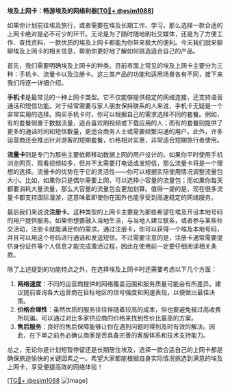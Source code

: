 **埃及上网卡：畅游埃及的网络利器[[TG💪+ @esim1088](https://t.me/s/esim1088)]**

如果你计划前往埃及旅行，或者需要在埃及长期工作、学习，那么选择一款合适的上网卡绝对是必不可少的环节。无论是为了随时随地刷社交媒体，还是为了方便工作、查找资料，一款优质的埃及上网卡都能为你带来极大的便利。今天我们就来聊聊埃及上网卡的相关信息，帮助你更好地了解如何挑选适合自己的产品。

首先，我们需要明确埃及上网卡的种类。目前市面上常见的埃及上网卡主要分为三种：手机卡、流量卡以及注册卡。这三类产品的功能和适用场景各有不同，接下来我们将逐一详细介绍。

**手机卡**是最常见的一种上网卡类型。它不仅能够提供稳定的网络连接，还支持语音通话和短信功能。对于经常需要与家人朋友保持联系的人来说，手机卡无疑是一个非常实用的选择。购买手机卡时，你可以根据自己的需求选择不同的套餐。例如，有的套餐侧重于数据流量，适合喜欢刷视频或下载应用的人；而有的套餐则提供了更多的通话时间和短信数量，更适合商务人士或需要频繁沟通的用户。此外，许多运营商还会推出针对游客的短期套餐，价格相对实惠，非常适合短期旅行者使用。

**流量卡**则是专门为那些主要依赖移动数据上网的用户设计的。如果你平时使用手机浏览网页、观看视频较多，但并不太需要打电话或发短信，那么流量卡将是一个理想的选择。流量卡的优势在于它的灵活性——你可以根据实际使用情况调整流量包大小。比如，如果你只是偶尔需要上网，可以选择小容量的流量包；而如果你每天都要消耗大量流量，那么大容量的流量包会更加划算。值得一提的是，现在很多流量卡都支持国际漫游，这意味着即使你在国外也能享受到高速稳定的网络服务。

最后我们来说说**注册卡**。这种类型的上网卡主要是为那些希望在埃及开设本地号码的用户提供服务。如果你想要融入当地生活，与当地人建立联系，或者参与某些社交活动，注册卡就能满足你的需求。通过注册卡，你可以获得一个埃及本地号码，并且可以用这个号码进行通话和发送短信。不过需要注意的是，注册卡通常需要提供身份证件等个人信息才能完成激活过程，因此在使用前一定要仔细阅读相关条款。

除了上述提到的功能特点之外，在选择埃及上网卡时还需要考虑以下几个方面：

1. **网络速度**：不同的运营商提供的网络覆盖范围和服务质量可能会有所差异。建议提前查询各大运营商在目标地区的信号强度和网速表现，以便做出最佳决策。
2. **价格合理性**：虽然优质的服务往往伴随着较高的成本，但也要避免被过高收费所坑骗。可以通过对比多家供应商的价格来找到性价比最高的方案。
3. **售后服务**：良好的售后保障能够让你在遇到问题时得到及时有效的解决。因此，在下单之前务必确认商家是否具备完善的客服体系和技术支持能力。

总之，无论你是计划短暂停留还是长期居住埃及，选择一款合适自己的上网卡都是确保旅途愉快的关键因素之一。希望大家都能根据自身实际情况挑选到满意的埃及上网卡，享受便捷高效的网络体验！

[[TG💪+ @esim1088](https://t.me/s/esim1088) ![Image](https://i.postimg.cc/4NQfJmqS/Snipaste-2025-05-13-00-14-12.png)]